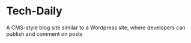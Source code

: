 # Tech-Daily
A CMS-style blog site similar to a Wordpress site, where developers can publish and comment on posts  
